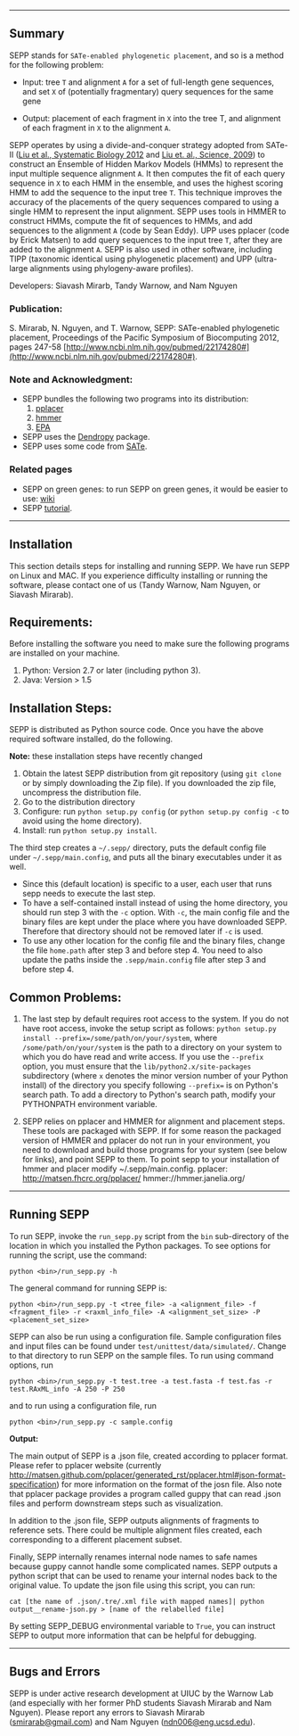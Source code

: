 ------------------------------------
Summary
------------------------------------

SEPP stands for `SATe-enabled phylogenetic placement`, and so is a method for the following problem:

- Input: tree `T` and alignment `A` for a set of full-length gene sequences, and set `X` of (potentially fragmentary) query sequences for the same gene

- Output: placement of each fragment in `X` into the tree T, and alignment of each fragment in `X` to the alignment `A`.

SEPP operates by using a divide-and-conquer strategy adopted from SATe-II ([Liu et al., Systematic Biology 2012](http://sysbio.oxfordjournals.org/content/61/1/90.full.pdf+html?sid=dd32838d-89dc-4bda-8008-6f948146341f) and [Liu et. al., Science, 2009](http://www.sciencemag.org/content/324/5934/1561.abstract)) to construct an Ensemble of Hidden Markov Models (HMMs) to represent the input multiple sequence alignment `A`.
It then computes the fit of each query sequence in `X` to each HMM in the ensemble, and uses the highest scoring HMM to add the sequence to the input tree `T`. This technique improves the accuracy of the placements of the query sequences compared to using a single HMM to represent the input alignment. SEPP uses tools in HMMER to construct HMMs, compute the fit of sequences to HMMs, and add sequences to the alignment `A` (code by Sean Eddy). UPP uses pplacer (code by Erick Matsen) to add query sequences to the input tree `T`, after they are added to the alignment `A`.   SEPP is also used in other software, including TIPP (taxonomic identical using phylogenetic placement) and UPP (ultra-large alignments using phylogeny-aware profiles).

Developers: Siavash Mirarb, Tandy Warnow, and Nam Nguyen

### Publication:
S. Mirarab, N. Nguyen, and T. Warnow, SEPP: SATe-enabled phylogenetic placement, Proceedings of the Pacific Symposium of Biocomputing 2012, pages 247-58 [http://www.ncbi.nlm.nih.gov/pubmed/22174280#](http://www.ncbi.nlm.nih.gov/pubmed/22174280#).

### Note and Acknowledgment: 
- SEPP bundles the following two programs into its distribution:
  1. [pplacer](http://matsen.fhcrc.org/pplacer/)
  2. [hmmer](http://hmmer.janelia.org/)
  3. [EPA](http://sco.h-its.org/exelixis/software.html)
- SEPP uses the [Dendropy](http://pythonhosted.org/DendroPy/) package. 
- SEPP uses some code from [SATe](http://phylo.bio.ku.edu/software/sate/sate.html).

### Related pages

- SEPP on green genes: to run SEPP on green genes, it would be easier to use: [wiki](https://github.com/smirarab/sepp/wiki/SEPP-on-Greengenes)
- SEPP [tutorial](tutorial/sepp-tutorial.md).

-------------------------------------
Installation
-------------------------------------
This section details steps for installing and running SEPP. We have run SEPP on Linux and MAC. If you experience difficulty installing or running the software, please contact one of us (Tandy Warnow, Nam Nguyen, or Siavash Mirarab).

Requirements:
-------------------
Before installing the software you need to make sure the following programs are installed on your machine.

1. Python: Version 2.7 or later (including python 3). 
2. Java: Version > 1.5

Installation Steps:
-------------------
SEPP is distributed as Python source code. Once you have the above required software installed, do the following. 

**Note:** these installation steps have recently changed

1. Obtain the latest SEPP distribution from git repository (using `git clone` or by simply downloading the Zip file). If you downloaded the zip file, uncompress the distribution file.
2. Go to the distribution directory
3. Configure: run `python setup.py config` (or `python setup.py config -c` to avoid using the home directory). 
4. Install: run `python setup.py install`. 

The third step creates a `~/.sepp/` directory, puts the default config file under `~/.sepp/main.config`, and puts all the binary executables under it as well. 
* Since this (default location) is specific to a user, each user that runs sepp needs to execute the last step. 
* To have a self-contained install instead of using the home directory, you should run step 3 with the `-c` option.
With `-c`, the main config file and the binary files are kept under the place where you have downloaded SEPP. Therefore that
directory should not be removed later if `-c` is used. 
* To use any other location for the config file and the binary files, change the file `home.path` after step 3 and before step 4. 
You need to also update the paths inside the `.sepp/main.config` file after step 3 and before step 4. 

Common Problems:
-------------------
1. The last step by default requires root access to the system. If you do not have root access, invoke the setup script as follows: `python setup.py install --prefix=/some/path/on/your/system`, where `/some/path/on/your/system` is the path to a directory on your system to which you do have read and write access. If you use the `--prefix` option, you must ensure that the `lib/python2.x/site-packages` subdirectory (where `x` denotes the minor version number of your Python install) of the directory you specify following `--prefix=` is on Python's search path. To add a directory to Python's search path, modify your PYTHONPATH environment variable.

2. SEPP relies on pplacer and HMMER for alignment and placement steps. These tools are packaged with SEPP. If for some reason the packaged version of HMMER and pplacer do not run in your environment, you need to download and build those programs for your system (see below for links), and point SEPP to them. To point sepp to your installation of hmmer and placer modify ~/.sepp/main.config. 
   pplacer: http://matsen.fhcrc.org/pplacer/
   hmmer://hmmer.janelia.org/


---------------------------------------------
Running SEPP
---------------------------------------------
To run SEPP, invoke the `run_sepp.py` script from the `bin` sub-directory of the location in which you installed the Python packages. To see options for running the script, use the command:

`python <bin>/run_sepp.py -h`

The general command for running SEPP is:

`python <bin>/run_sepp.py -t <tree_file> -a <alignment_file> -f <fragment_file> -r <raxml_info_file> -A <alignment_set_size> -P <placement_set_size> `

SEPP can also be run using a configuration file. Sample configuration files and input files can be found under `test/unittest/data/simulated/`. Change to that directory to run SEPP on the sample files. To run using command options, run

`python <bin>/run_sepp.py -t test.tree -a test.fasta -f test.fas -r test.RAxML_info -A 250 -P 250`

and to run using a configuration file, run

`python <bin>/run_sepp.py -c sample.config`

**Output:** 

The main output of SEPP is a .json file, created according to pplacer format. Please refer to pplacer website (currently http://matsen.github.com/pplacer/generated_rst/pplacer.html#json-format-specification) for more information on the format of the josn file. Also note that pplacer package provides a program called guppy that can read .json files and perform downstream steps such as visualization.

In addition to the .json file, SEPP outputs alignments of fragments to reference sets. There could be multiple alignment files created, each corresponding to a different placement subset. 

Finally, SEPP internally renames internal node names to safe names because guppy cannot handle some complicated names. SEPP outputs a python script that can 
be used to rename your internal nodes back to the original value. To update the json file using this script, you can run:

```
cat [the name of .json/.tre/.xml file with mapped names]| python output__rename-json.py > [name of the relabelled file]
```

By setting SEPP_DEBUG environmental variable to `True`, you can instruct SEPP to output more information that can be helpful for debugging.  

---------------------------------------------
Bugs and Errors
---------------------------------------------
SEPP is under active research development at UIUC by the Warnow Lab (and especially with her former PhD students Siavash Mirarab and Nam Nguyen). Please report any errors to Siavash Mirarab (smirarab@gmail.com) and Nam Nguyen (ndn006@eng.ucsd.edu).


